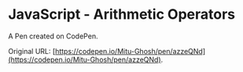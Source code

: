 # JavaScript - Arithmetic Operators

A Pen created on CodePen.

Original URL: [https://codepen.io/Mitu-Ghosh/pen/azzeQNd](https://codepen.io/Mitu-Ghosh/pen/azzeQNd).

